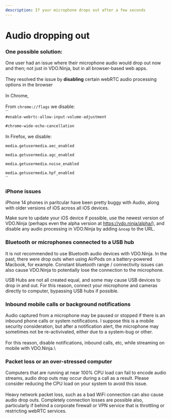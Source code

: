 ```yaml
---
description: If your microphone drops out after a few seconds
---
```


# Audio dropping out

### One possible solution:

One user had an issue where their microphone audio would drop out now and then; not just in VDO.Ninja, but in all browser-based web apps.\
\
They resolved the issue by **disabling**  certain webRTC audio processing options in the browser \
\
In Chrome, \
\
From `chrome://flags` we disable:\
``\
&#x20; `#enable-webrtc-allow-input-volume-adjustment`

&#x20; `#chrome-wide-echo-cancellation`\
\
In Firefox, we disable:

`media.getusermedia.aec_enabled`

`media.getusermedia.agc_enabled`

`media.getusermedia.noise_enabled`

`media.getusermedia.hpf_enabled`\
``

### iPhone issues

iPhone 14 phones in paritcular have been pretty buggy with Audio, along with older versions of iOS across all iOS devices.

Make sure to update your iOS device if possible, use the newest version of VDO.Ninja (perhaps even the alpha version at https://vdo.ninja/alpha/), and disable any audio processing in VDO.Ninja by adding `&noap` to the URL.



### Bluetooth or microphones connected to a USB hub

It is not recommended to use Bluetooth audio devices with VDO.Ninja.  In the past, there were drop outs when using AirPods on a battery-powered Macbook, for example.  Constant bluetooth range / connectivity issues can also cause VDO.Ninja to potentially lose the connection to the microphone.

USB Hubs are not all created equal, and some may cause USB devices to drop in and out. For this reason, connect your microphone and cameras directly to computer, bypassing USB hubs if possible.



### Inbound mobile calls or background notifications

Audio captured from a microphone may be paused or stopped if there is an inbound phone calls or system notifications. I suppose this is a mobile security consideration, but after a notification alert, the microphone may sometimes not be re-activivated, either due to a system-bug or other.\
\
For this reason, disable notifications, inbound calls, etc, while streaming on mobile with VDO.Ninja.\


### Packet loss or an over-stressed computer

Computers that are running at near 100% CPU load can fail to encode audio streams, audio drop outs may occur during a call as a result.  Please consider reducing the CPU load on your system to avoid this issue.\
\
Heavy network packet loss, such as a bad WiFi connection can also cause audio drop outs.  Completely connection losses are possible also, particularly if behind a corporate firewall or VPN service that is throttling or restricting webRTC services.



